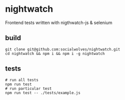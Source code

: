 # nightwatch
Frontend tests written with nigthwatch-js &amp; selenium

## build
```
git clone git@github.com:socialwolves/nightwatch.git
cd nightwatch && npm i && npm i -g nightwatch
```

## tests
```
# run all tests
npm run test
# run particular test
npm run test -- ./tests/example.js
```
